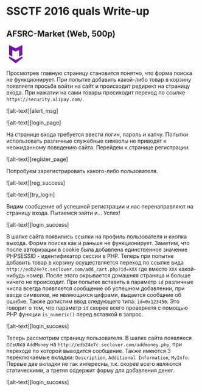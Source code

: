 SSCTF 2016 quals Write-up
=====
AFSRC-Market (Web, 500p)
---

![alt-text][main_page]

Просмотрев главную страницу становится понятно, что форма поиска не функционирует.
При попытке добавить какой-либо товар в корзину появляетя просьба войти на сайт и
происходит редирект на страницу входа.
При нажатии на сами товары просиходит переход по ссылке `https://security.alipay.com/`.

![alt-text][alert_msg]

![alt-text][login_page]

На странице входа требуется ввести логин, пароль и капчу. Попытки использовать различные
служебные символы не приводят к неожиданному поведению сайта.
Перейдем к странице регистрации.

![alt-text][register_page]

Попробуем зарегистрировать какого-либо пользователя.

![alt-text][reg_success]

![alt-text][try_login]

Видим сообщение об успешной регистрации и нас перенаправляют на страницу входа. Пытаемся зайти и... Успех!

![alt-text][login_success]

В шапке сайта появились ссылки на профиль пользователя и кнопка выхода. Форма поиска как и раньше не функционирует.
Заметим, что после авторизации в cookie была добавлена единственное значение PHPSESSID - идентификатор сессии в PHP.
Теперь при попытке добавить товар в корзину осуществляется переход по ссылке вида
`http://edb24e7c.seclover.com/add_cart.php?id=XXX` где вместо `XXX` какой-нибудь номер.
После этого окрывается домашняя страница и больше ничего не происходит.
При попытке вставить в параметр `id` различные числа всегда появляется сообщение об успешном добавлении,
при вводе символов, не являющихся цифрами, выдается сообщние об ошибке. Также допистим ввод следующего типа: `id=0x123456`.
Это говорит о том, что параметр `id` скорее всего проверяетя с помощью PHP функции `is_numeric()` перед вставкой в запрос.

![alt-text][login_success]

Теперь рассмотрим страницу пользователя. В шапке сайта появляеся ссылка `AddMoney` на
`http://edb24e7c.seclover.com/addmoney.php`, при переходе по которой выводится сообщение.
Также имеются 3 переключаемые вкладки: `Description`, `Additional Information`, `MyInfo`.
Первые две вкладки не так интересны, т.к. скорее всего являются статическими, а третяя содержит форму
для добавления денег.

![alt-text][login_success]

[main_page]: https://github.com/adam-p/markdown-here/raw/master/src/common/images/icon48.png "Main page"
